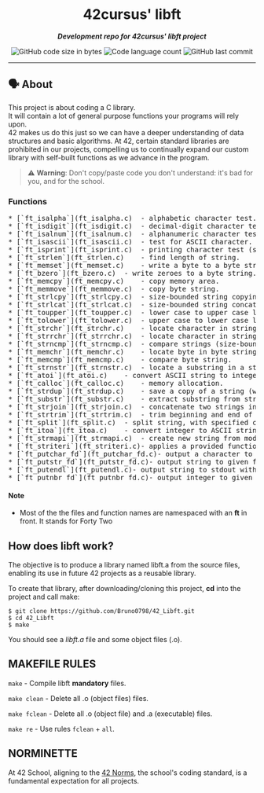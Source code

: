 <h1 align="center">
	42cursus' libft
</h1>

<p align="center">
	<b><i>Development repo for 42cursus' libft project</i></b><br>
</p>

<p align="center">
	<img alt="GitHub code size in bytes" src="https://img.shields.io/github/languages/code-size/bruno0798/42_libft?color=blueviolet" />
	<img alt="Code language count" src="https://img.shields.io/github/languages/count/bruno0798/42_libft?color=blue" />
	<img alt="GitHub last commit" src="https://img.shields.io/github/last-commit/bruno0798/42_libft?color=brightgreen" />
</p>

---

## 🗣️ About

This project is about coding a C library.<br>
It will contain a lot of general purpose functions your programs will rely upon.<br>
42 makes us do this just so we can have a deeper understanding of data structures 
and basic algorithms. At 42, certain standard libraries are prohibited in our projects, compelling us to continually expand our custom library with self-built functions as we advance in the program.<br>

> ⚠️ **Warning**: Don't copy/paste code you don't understand: it's bad for you, and for the school.

### Functions

<pre>
* [`ft_isalpha`](ft_isalpha.c)	- alphabetic character test.
* [`ft_isdigit`](ft_isdigit.c)	- decimal-digit character test.
* [`ft_isalnum`](ft_isalnum.c)	- alphanumeric character test.
* [`ft_isascii`](ft_isascii.c)	- test for ASCII character.
* [`ft_isprint`](ft_isprint.c)	- printing character test (space character inclusive).
* [`ft_strlen`](ft_strlen.c)	- find length of string.
* [`ft_memset`](ft_memset.c)	- write a byte to a byte string.
* [`ft_bzero`](ft_bzero.c)	- write zeroes to a byte string.
* [`ft_memcpy`](ft_memcpy.c)	- copy memory area.
* [`ft_memmove`](ft_memmove.c)	- copy byte string.
* [`ft_strlcpy`](ft_strlcpy.c)	- size-bounded string copying.
* [`ft_strlcat`](ft_strlcat.c)	- size-bounded string concatenation.
* [`ft_toupper`](ft_toupper.c)	- lower case to upper case letter conversion.
* [`ft_tolower`](ft_tolower.c)	- upper case to lower case letter conversion.
* [`ft_strchr`](ft_strchr.c)	- locate character in string (first occurrence).
* [`ft_strrchr`](ft_strrchr.c)	- locate character in string (last occurence).
* [`ft_strncmp`](ft_strncmp.c) 	- compare strings (size-bounded).
* [`ft_memchr`](ft_memchr.c)	- locate byte in byte string.
* [`ft_memcmp`](ft_memcmp.c)	- compare byte string.
* [`ft_strnstr`](ft_strnstr.c)	- locate a substring in a string (size-bounded).
* [`ft_atoi`](ft_atoi.c)	- convert ASCII string to integer.
* [`ft_calloc`](ft_calloc.c)	- memory allocation.
* [`ft_strdup`](ft_strdup.c)	- save a copy of a string (with malloc).
* [`ft_substr`](ft_substr.c)	- extract substring from string.
* [`ft_strjoin`](ft_strjoin.c)	- concatenate two strings into a new string (with malloc).
* [`ft_strtrim`](ft_strtrim.c)	- trim beginning and end of string with the specified characters.
* [`ft_split`](ft_split.c)	- split string, with specified character as delimiter, into an array of strings.
* [`ft_itoa`](ft_itoa.c)	- convert integer to ASCII string.
* [`ft_strmapi`](ft_strmapi.c)	- create new string from modifying string with specified function.
* [`ft_striteri`](ft_striteri.c)- applies a provided function to each character in a string.
* [`ft_putchar_fd`](ft_putchar_fd.c)- output a character to given file.
* [`ft_putstr_fd`](ft_putstr_fd.c)- output string to given file.
* [`ft_putendl`](ft_putendl.c)- output string to stdout with newline.
* [`ft_putnbr_fd`](ft_putnbr_fd.c)- output integer to given file.
</pre>

#### Note

- Most of the the files and function names are namespaced with an **ft** in front. It stands for Forty Two

## How does libft work?

The objective is to produce a library named libft.a from the source files, enabling its use in future 42 projects as a reusable library.

To create that library, after downloading/cloning this project, **cd** into the project and call make:
```
$ git clone https://github.com/Bruno0798/42_Libft.git
$ cd 42_Libft
$ make
```

You should see a *libft.a* file and some object files (.o).

## MAKEFILE RULES

`make` - Compile libft **mandatory** files.

`make clean` - Delete all .o (object files) files.

`make fclean` - Delete all .o (object file) and .a (executable) files.

`make re` - Use rules `fclean` + `all`.


## NORMINETTE
At 42 School, aligning to the [42 Norms](en_norm.pdf), the school's coding standard, is a fundamental expectation for all projects.
